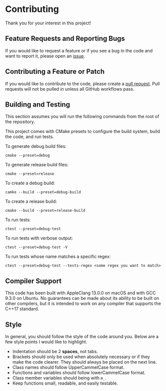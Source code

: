 # Contributing
Thank you for your interest in this project!

## Feature Requests and Reporting Bugs
If you would like to request a feature or if you see a bug in the code and want to report it, please open an [issue](https://github.com/skusel/AES/issues/new).

## Contributing a Feature or Patch
If you would like to contribute to the code, please create a [pull request](https://github.com/skusel/AES/pulls). Pull requests will not be pulled in unless all GitHub workflows pass.

## Building and Testing
This section assumes you will run the following commands from the root of the repository.

This project comes with CMake presets to configure the build system, build the code, and run tests.

To generate debug build files:
```
cmake --preset=debug
```

To generate release build files:
```
cmake --preset=release
```

To create a debug build:
```
camke --build --preset=debug-build
```

To create a release build:
```
cmake --build --preset=release-build
```

To run tests:
```
ctest --preset=debug-test
```

To run tests with verbose output:
```
ctest --preset=debug-test -V
```

To run tests whose name matches a specific regex:
```
ctest --preset=debug-test --tests-regex <some regex you want to match>
```

## Compiler Support
This code has been built with AppleClang 13.0.0 on macOS and with GCC 9.3.0 on Ubuntu. No guarantees can be made about its ability to be built on other compilers, but it is intended to work on any compiler that supports the C++17 standard.

## Style
In general, you should follow the style of the code around you. Below are a few style points I would like to highlight.
- Indentation should be 2 **spaces**, not tabs.
- Brackets should only be used when absolutely necessary or if they make the code clearer. They should always be placed on the next line.
- Class names should follow UpperCammelCase format.
- Functions and variables should follow lowerCammelCase format.
- Class member variables should being with `m_`.
- Keep functions small, readable, and easily testable.

